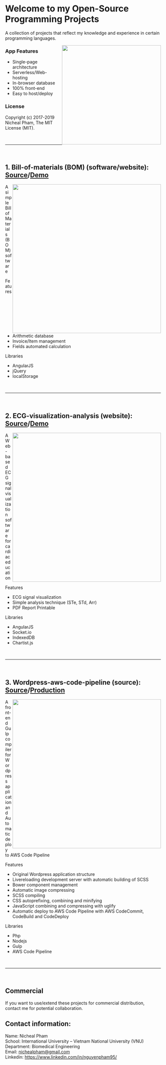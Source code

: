 # Welcome to my Open-Source Programming Projects
<p> A collection of projects that reflect my knowledge and experience in certain programming languages.</p>
<img align="right" src="https://thedistance.co.uk/wp-content/uploads/2016/04/Open-Source-Software-.jpg" hspace="0" vspace="0" width="320">

### App Features
* Single-page architecture
* Serverless/Web-hosting
* In-browser database
* 100% front-end
* Easy to host/deploy

### License
Copyright (c) 2017-2019 Nicheal Pham, The MIT License (MIT).

<br/>

---

<br/>

## 1. Bill-of-materials (BOM) (software/website): [Source](https://github.com/nichealpham/Open-Source-Projects/blob/master/Bill-of-materials)/[Demo](https://nichealpham.github.io/Open-Source-Projects/Bill-of-materials)

<img align="right" src="https://github.com/nichealpham/Open-Source-Projects/blob/master/Bill-of-materials/captures/1.png" vspace="0" width="480">

A simple Bill of Materials (BOM) software

Features

* Arithmetic database
* Invoice/Item management
* Fields automated calculation

Libraries

* AngularJS
* jQuery
* localStorage

<br/>

---

<br/>

## 2. ECG-visualization-analysis (website): [Source](https://github.com/nichealpham/Open-Source-Projects/blob/master/Ecg-visualization-analysis)/[Demo](https://nichealpham.github.io/Open-Source-Projects/Ecg-visualization-analysis)

<img align="right" src="https://github.com/nichealpham/Open-Source-Projects/blob/master/Ecg-visualization-analysis/images/signal.PNG" vspace="0" width="480">

A Web-based ECG signal visualization software for cardiac education

Features

* ECG signal visualization
* Simple analysis technique (STe, STd, Arr)
* PDF Report Printable

Libraries

* AngularJS
* Socket.io
* IndexedDB
* Chartist.js

<br/>

---

<br/>

## 3. Wordpress-aws-code-pipeline (source): [Source](https://github.com/nichealpham/Open-Source-Projects/blob/master/Wordpress-aws-code-pipeline)/[Production](http://fj.nativesdev.com.au)

<img align="right" src="https://github.com/nichealpham/Open-Source-Projects/blob/master/Wordpress-aws-code-pipeline/webpackage/app-structure.png" vspace="0" width="480">

A front-end Gulp compiler for Wordpress application and Automatic deploy to AWS Code Pipeline

Features

* Original Wordpress application structure
* Livereloading development server with automatic building of SCSS
* Bower component management
* Automatic image compressing
* SCSS compiling
* CSS autoprefixing, combining and minifying
* JavaScript combining and compressing with uglify
* Automatic deploy to AWS Code Pipeline with AWS CodeCommit, CodeBuild and CodeDeploy

Libraries

* Php
* Nodejs
* Gulp
* AWS Code Pipeline

<br/>

---

<br/>

## Commercial
If you want to use/extend these projects for commercial distribution, contact me for potential collaboration.

## Contact information:
Name:  Nicheal Pham<br/>
School:  International University – Vietnam National University (VNU)<br/>
Department:  Biomedical Engineering<br/>
Email: nichealpham@gmail.com<br/>
Linkedin: https://www.linkedin.com/in/nguyenpham95/<br/>
